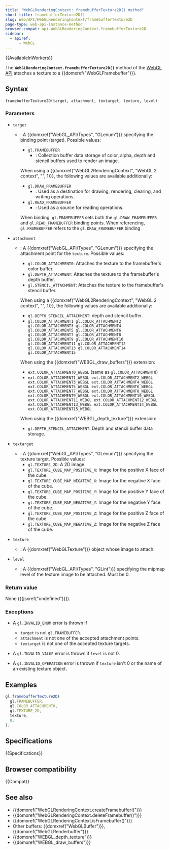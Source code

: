 ```yaml
---
title: "WebGLRenderingContext: framebufferTexture2D() method"
short-title: framebufferTexture2D()
slug: Web/API/WebGLRenderingContext/framebufferTexture2D
page-type: web-api-instance-method
browser-compat: api.WebGLRenderingContext.framebufferTexture2D
sidebar:
  - apiref:
      - WebGL
---
```


{{AvailableInWorkers}}

The **`WebGLRenderingContext.framebufferTexture2D()`** method
of the [WebGL API](/en-US/docs/Web/API/WebGL_API) attaches a texture to a
{{domxref("WebGLFramebuffer")}}.

## Syntax

```js-nolint
framebufferTexture2D(target, attachment, textarget, texture, level)
```

### Parameters

- `target`
  - : A {{domxref("WebGL_API/Types", "GLenum")}} specifying the binding point (target). Possible values:
    - `gl.FRAMEBUFFER`
      - : Collection buffer data storage of color, alpha,
        depth and stencil buffers used to render an image.

    When using a {{domxref("WebGL2RenderingContext", "WebGL 2 context", "", 1)}},
    the following values are available additionally:
    - `gl.DRAW_FRAMEBUFFER`
      - : Used as a destination for drawing,
        rendering, clearing, and writing operations.
    - `gl.READ_FRAMEBUFFER`
      - : Used as a source for reading operations.

    When binding, `gl.FRAMEBUFFER` sets both the
    `gl.DRAW_FRAMEBUFFER` and `gl.READ_FRAMEBUFFER` binding
    points. When referencing, `gl.FRAMEBUFFER` refers to the
    `gl.DRAW_FRAMEBUFFER` binding

- `attachment`
  - : A {{domxref("WebGL_API/Types", "GLenum")}} specifying the attachment point for the
    `texture`. Possible values:
    - `gl.COLOR_ATTACHMENT0`: Attaches the texture to the framebuffer's
      color buffer.
    - `gl.DEPTH_ATTACHMENT`: Attaches the texture to the framebuffer's
      depth buffer.
    - `gl.STENCIL_ATTACHMENT`: Attaches the texture to the framebuffer's
      stencil buffer.

    When using a {{domxref("WebGL2RenderingContext", "WebGL 2 context", "", 1)}},
    the following values are available additionally:
    - `gl.DEPTH_STENCIL_ATTACHMENT`: depth and stencil buffer.
    - `gl.COLOR_ATTACHMENT1 gl.COLOR_ATTACHMENT2 gl.COLOR_ATTACHMENT3 gl.COLOR_ATTACHMENT4 gl.COLOR_ATTACHMENT5 gl.COLOR_ATTACHMENT6 gl.COLOR_ATTACHMENT7 gl.COLOR_ATTACHMENT8 gl.COLOR_ATTACHMENT9 gl.COLOR_ATTACHMENT10 gl.COLOR_ATTACHMENT11 gl.COLOR_ATTACHMENT12 gl.COLOR_ATTACHMENT13 gl.COLOR_ATTACHMENT14 gl.COLOR_ATTACHMENT15`

    When using the {{domxref("WEBGL_draw_buffers")}} extension:
    - `ext.COLOR_ATTACHMENT0_WEBGL` (same as
      `gl.COLOR_ATTACHMENT0`)
    - `ext.COLOR_ATTACHMENT1_WEBGL ext.COLOR_ATTACHMENT2_WEBGL ext.COLOR_ATTACHMENT3_WEBGL ext.COLOR_ATTACHMENT4_WEBGL ext.COLOR_ATTACHMENT5_WEBGL ext.COLOR_ATTACHMENT6_WEBGL ext.COLOR_ATTACHMENT7_WEBGL ext.COLOR_ATTACHMENT8_WEBGL ext.COLOR_ATTACHMENT9_WEBGL ext.COLOR_ATTACHMENT10_WEBGL ext.COLOR_ATTACHMENT11_WEBGL ext.COLOR_ATTACHMENT12_WEBGL ext.COLOR_ATTACHMENT13_WEBGL ext.COLOR_ATTACHMENT14_WEBGL ext.COLOR_ATTACHMENT15_WEBGL`

    When using the {{domxref("WEBGL_depth_texture")}} extension:
    - `gl.DEPTH_STENCIL_ATTACHMENT`: Depth and stencil buffer data storage.

- `textarget`
  - : A {{domxref("WebGL_API/Types", "GLenum")}} specifying the texture target. Possible values:
    - `gl.TEXTURE_2D`: A 2D image.
    - `gl.TEXTURE_CUBE_MAP_POSITIVE_X`: Image for the positive X face of
      the cube.
    - `gl.TEXTURE_CUBE_MAP_NEGATIVE_X`: Image for the negative X face of
      the cube.
    - `gl.TEXTURE_CUBE_MAP_POSITIVE_Y`: Image for the positive Y face of
      the cube.
    - `gl.TEXTURE_CUBE_MAP_NEGATIVE_Y`: Image for the negative Y face of
      the cube.
    - `gl.TEXTURE_CUBE_MAP_POSITIVE_Z`: Image for the positive Z face of
      the cube.
    - `gl.TEXTURE_CUBE_MAP_NEGATIVE_Z`: Image for the negative Z face of
      the cube.

- `texture`
  - : A {{domxref("WebGLTexture")}} object whose image to attach.
- `level`
  - : A {{domxref("WebGL_API/Types", "GLint")}} specifying the mipmap level of the texture image to be
    attached. Must be 0.

### Return value

None ({{jsxref("undefined")}}).

### Exceptions

- A `gl.INVALID_ENUM` error is thrown if
  - `target` is not `gl.FRAMEBUFFER`.
  - `attachment` is not one of the accepted attachment points.
  - `textarget` is not one of the accepted texture targets.

- A `gl.INVALID_VALUE` error is thrown if `level` is not 0.
- A `gl.INVALID_OPERATION` error is thrown if `texture` isn't 0
  or the name of an existing texture object.

## Examples

```js
gl.framebufferTexture2D(
  gl.FRAMEBUFFER,
  gl.COLOR_ATTACHMENT0,
  gl.TEXTURE_2D,
  texture,
  0,
);
```

## Specifications

{{Specifications}}

## Browser compatibility

{{Compat}}

## See also

- {{domxref("WebGLRenderingContext.createFramebuffer()")}}
- {{domxref("WebGLRenderingContext.deleteFramebuffer()")}}
- {{domxref("WebGLRenderingContext.isFramebuffer()")}}
- Other buffers: {{domxref("WebGLBuffer")}}, {{domxref("WebGLRenderbuffer")}}
- {{domxref("WEBGL_depth_texture")}}
- {{domxref("WEBGL_draw_buffers")}}
